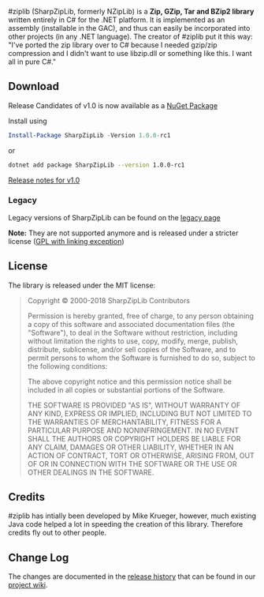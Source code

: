 \#ziplib (SharpZipLib, formerly NZipLib) is a **Zip, GZip, Tar and BZip2 library** written entirely in C# for the .NET platform. It is implemented as an assembly (installable in the GAC), and thus can easily be incorporated into other projects (in any .NET language). The creator of \#ziplib put it this way: "I've ported the zip library over to C# because I needed gzip/zip compression and I didn't want to use libzip.dll or something like this. I want all in pure C\#." 

## Download

Release Candidates of v1.0 is now available as a [NuGet Package](https://www.nuget.org/packages/SharpZipLib/1.0.0-rc1)

Install using
```.ps1
Install-Package SharpZipLib -Version 1.0.0-rc1
```
or
```.sh
dotnet add package SharpZipLib --version 1.0.0-rc1
```

[Release notes for v1.0](https://github.com/icsharpcode/SharpZipLib/wiki/Release-1.0)

### Legacy

Legacy versions of SharpZipLib can be found on the [legacy page](legacy)

**Note:**  They are not supported anymore and is released under a stricter license ([GPL with linking exception](legacy-license))

## License

The library is released under the MIT license:

> Copyright © 2000-2018 SharpZipLib Contributors
> 
> Permission is hereby granted, free of charge, to any person obtaining a copy of this
> software and associated documentation files (the "Software"), to deal in the Software
> without restriction, including without limitation the rights to use, copy, modify, merge,
> publish, distribute, sublicense, and/or sell copies of the Software, and to permit persons
> to whom the Software is furnished to do so, subject to the following conditions:
> 
> The above copyright notice and this permission notice shall be included in all copies or
> substantial portions of the Software.
> 
> THE SOFTWARE IS PROVIDED "AS IS", WITHOUT WARRANTY OF ANY KIND, EXPRESS OR IMPLIED,
> INCLUDING BUT NOT LIMITED TO THE WARRANTIES OF MERCHANTABILITY, FITNESS FOR A PARTICULAR
> PURPOSE AND NONINFRINGEMENT. IN NO EVENT SHALL THE AUTHORS OR COPYRIGHT HOLDERS BE LIABLE
> FOR ANY CLAIM, DAMAGES OR OTHER LIABILITY, WHETHER IN AN ACTION OF CONTRACT, TORT OR
> OTHERWISE, ARISING FROM, OUT OF OR IN CONNECTION WITH THE SOFTWARE OR THE USE OR OTHER
> DEALINGS IN THE SOFTWARE.

## Credits
\#ziplib has intially been developed by Mike Krueger, however, much existing Java code helped a lot in speeding the creation of this library. Therefore credits fly out to other people.

## Change Log
The changes are documented in the [release history](https://github.com/icsharpcode/SharpZipLib/wiki/Release-History) that can be found in our [project wiki](https://github.com/icsharpcode/SharpZipLib/wiki). 
